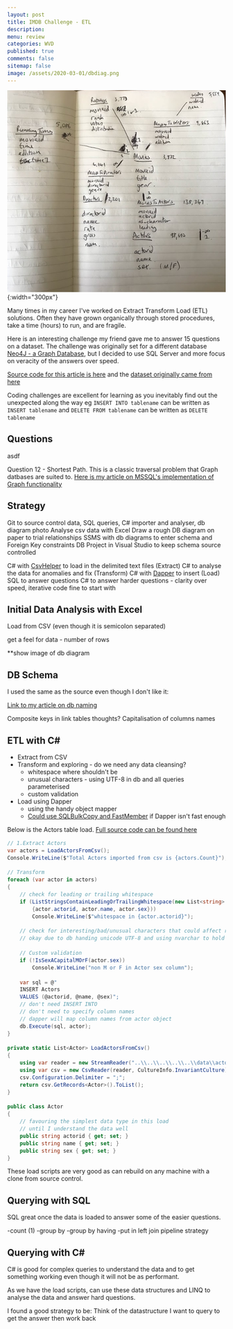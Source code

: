 ```yaml
---
layout: post
title: IMDB Challenge - ETL 
description: 
menu: review
categories: WVD 
published: true 
comments: false
sitemap: false
image: /assets/2020-03-01/dbdiag.png
---
```


![alt text](/assets/2020-03-01/dbdiag.png "DB Diagram"){:width="300px"}

Many times in my career I've worked on Extract Transform Load (ETL) solutions. Often they have grown organically through stored procedures, take a time (hours) to run, and are fragile.

Here is an interesting challenge my friend gave me to answer 15 questions on a dataset. The challenge was originally set for a different database [Neo4J - a Graph Database](https://neo4j.com/), but I decided to use SQL Server and more focus on veracity of the answers over speed.

[Source code for this article is here]() and the [dataset originally came from here](https://relational.fit.cvut.cz/dataset/IMDb)

Coding challenges are excellent for learning as you inevitably find out the unexpected along the way eg `INSERT INTO tablename` can be written as `INSERT tablename` and `DELETE FROM tablename` can be written as `DELETE tablename`

## Questions

asdf

Question 12 - Shortest Path. This is a classic traversal problem that Graph datbases are suited to. [Here is my article on MSSQL's implementation of Graph functionality](/2020/04/03/MSSQL-Graph)

## Strategy

Git to source control data, SQL queries, C# importer and analyser, db diagram photo
Analyse csv data with Excel
Draw a rough DB diagram on paper to trial relationships
SSMS with db diagrams to enter schema and Foreign Key constraints
DB Project in Visual Studio to keep schema source controlled

C# with [CsvHelper](https://joshclose.github.io/CsvHelper/) to load in the delimited text files (Extract)
C# to analyse the data for anomalies and fix (Transform)
C# with [Dapper](https://github.com/StackExchange/Dapper) to insert (Load)
SQL to answer questions
C# to answer harder questions - clarity over speed, iterative code fine to start with

## Initial Data Analysis with Excel

Load from CSV (even though it is semicolon separated)

get a feel for data - number of rows

**show image of db diagram

## DB Schema

I used the same as the source even though I don't like it:

[Link to my article on db naming](/2016/10/19/ASP.NET-MVC-Sort-Filter,-Page-using-SQL)

Composite keys in link tables thoughts?
Capitalisation of columns names

## ETL with C#

- Extract from CSV
- Transform and exploring - do we need any data cleansing?
    - whitespace where shouldn't be
    - unusual characters - using UTF-8 in db and all queries parameterised
    - custom validation
- Load using Dapper
    - using the handy object mapper
    - [Could use SQLBulkCopy and FastMember](https://github.com/djhmateer/TwitterFullImporter/blob/master/SQLBulkCopyDemo/Program.cs) if Dapper isn't fast enough

Below is the Actors table load. [Full source code can be found here]()

```cs
// 1.Extract Actors
var actors = LoadActorsFromCsv();
Console.WriteLine($"Total Actors imported from csv is {actors.Count}"); // 98,690

// Transform
foreach (var actor in actors)
{
    // check for leading or trailing whitespace
    if (ListStringsContainLeadingOrTrailingWhitespace(new List<string>
        {actor.actorid, actor.name, actor.sex}))
        Console.WriteLine($"whitespace in {actor.actorid}");

    // check for interesting/bad/unusual characters that could affect results eg LF?.. all queries are paramerterised so no probs with ' chars
    // okay due to db handing unicode UTF-8 and using nvarchar to hold strings

    // Custom validation
    if (!IsSexACapitalMOrF(actor.sex))
        Console.WriteLine("non M or F in Actor sex column");

    var sql = @"
    INSERT Actors
    VALUES (@actorid, @name, @sex)";
    // don't need INSERT INTO
    // don't need to specify column names
    // dapper will map column names from actor object
    db.Execute(sql, actor);
}

private static List<Actor> LoadActorsFromCsv()
{
    using var reader = new StreamReader("..\\..\\..\\..\\..\\data\\actors.csv");
    using var csv = new CsvReader(reader, CultureInfo.InvariantCulture);
    csv.Configuration.Delimiter = ";";
    return csv.GetRecords<Actor>().ToList();
}

public class Actor
{
    // favouring the simplest data type in this load
    // until I understand the data well
    public string actorid { get; set; }
    public string name { get; set; }
    public string sex { get; set; }
}

```

These load scripts are very good as can rebuild on any machine with a clone from source control.

## Querying with SQL

SQL great once the data is loaded to answer some of the easier questions.

-count (1)
-group by
-group by having
-put in left join pipeline strategy

## Querying with C#

C# is good for complex queries to understand the data and to get something working even though it will not be as performant.

As we have the load scripts, can use these data structures and LINQ to analyse the data and answer hard questions.

I found a good strategy to be: Think of the datastructure I want to query to get the answer then work back

